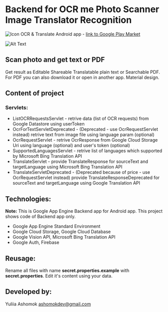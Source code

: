 # Backend for OCR me Photo Scanner Image Translator Recognition
![Icon](https://s15.postimg.cc/amh7izcq3/48x48.png) OCR & Translate Android app - [link to Google Play Market](https://play.google.com/store/apps/details?id=com.ashomok.ocrme)

![Alt Text](https://s15.postimg.cc/9ix37bhvv/ezgif.com-video-to-gif.gif)

## Scan photo and get text or PDF 

Get result as Editable Shareable Translatable plain text or Searchable PDF.   
For PDF you can also download it or open in another app. 
Material design.

## Content of project
### Servlets:
*	ListOCRRequestsServlet - retrive data (list of OCR requests) from Google Datastore using userToken
*	OcrForTextServletDeprecated - (Deprecated - use OcrRequestServlet instead) retrive text from image file using language param (optional)
*	OcrRequestServlet - retrive OcrResponse from Google Cloud Storage Uri using language (optional) and user's token (optional)
*	SupportedLanguagesServlet - retrive list of languages which supported by Microsoft Bing Translation API
*	TranslateServlet - provide TranslateResponse for sourceText and targetLanguage using Microsoft Bing Translation API
*	TranslateServletDeprecated - (Deprecated because of price - use OcrRequestServlet instead) provide TranslateResponseDeprecated for sourceText and targetLanguage using Google Translation API

## Technologies:
**Note:** This is Google App Engine Backend app for Android app. This project shows code of Backend app only. 

*	Google App Engine Standard Environment
*	Google Cloud Storage, Google Cloud Database
*	Google Vision API, Microsoft Bing Translation API
*	Google Auth, Firebase

## Reusage:
Rename all files with name **secret.properties.example** with **secret.properties**. Edit it's content using your data. 

## Developed by:

Yuliia Ashomok ashomokdev@gmail.com



